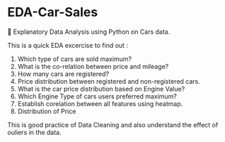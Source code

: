 # EDA-Car-Sales

🚗 Explanatory Data Analysis using Python on Cars data.

This is a quick EDA excercise to find out :

1. Which type of cars are sold maximum?
2. What is the co-relation between price and mileage?
3. How many cars are registered?
4. Price distribution between registered and non-registered cars.
5. What is the car price distribution based on Engine Value?
6. Which Engine Type of cars users preferred maximum?
7. Establish corelation between all features using heatmap.
8. Distribution of Price

This is good practice of Data Cleaning and also understand the effect of ouliers in the data.
